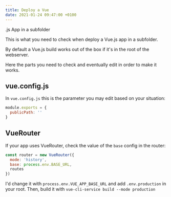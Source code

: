 ```yaml
---
title: Deploy a Vue
date: 2021-01-24 09:47:00 +0100
---
```


.js App in a subfolder

This is what you need to check when deploy a Vue.js app in a subfolder.

By default a Vue.js build works out of the box if it's in the root of the webserver.

Here the parts you need to check and eventually edit in order to make it works.

## vue.config.js

In `vue.config.js` this is the parameter you may edit based on your situation:

```js
module.exports = {
  publicPath: ''
}
```

## VueRouter

If your app uses VueRouter, check the value of the `base` config in the router:

```js
const router = new VueRouter({
  mode: 'history',
  base: process.env.BASE_URL,
  routes
})
```

I'd change it with `process.env.VUE_APP_BASE_URL` and add `.env.production` in your root. Then, build it with `vue-cli-service build --mode production`